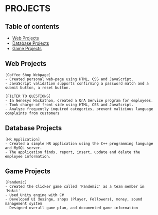 # PROJECTS

## Table of contents
* [Web Projects](#web-projects)
* [Database Projects](#database-projects)
* [Game Projects](#game-projects)

## Web Projects
```
[Coffee Shop Webpage]							       
- Created personal web-page using HTML, CSS and JavaScript.
- JavaScript validation supports confirming a password match and a submit button, a reset button.

[FILTER TO QUESTIONS]
- In Genesys Hackathon, created a QnA Service program for employees.
- Took charge of front side using HTML, CSS and JavaScript.
- Analyze frequently inquired categories, prevent malicious language complaints from customers
```

## Database Projects
```
[HR Application]						
- Created a simple HR application using the C++ programming language and MySQL server.
- The application finds, report, insert, update and delete the employee information.
```

## Game Projects
```
[Pandemic]
- Created the Clicker game called 'Pandemic' as a team member in 'Makit'
- Used Unity engine with C#
- Developed UI desinge, shops (Player, Followers), money, sound management system
- Designed overall game plan, and documented game information
```
